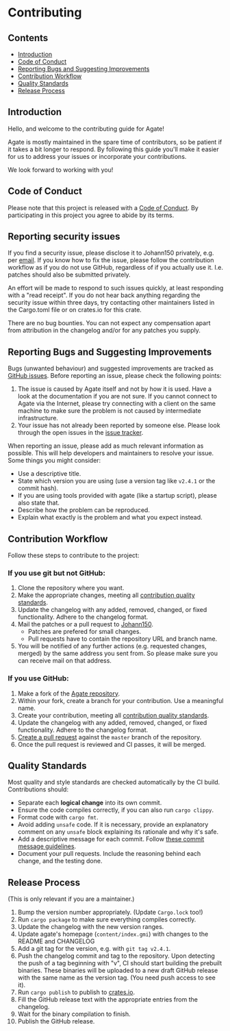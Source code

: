 # Contributing

## Contents

- [Introduction](#introduction)
- [Code of Conduct](#code-of-conduct)
- [Reporting Bugs and Suggesting Improvements](#reporting-bugs-and-suggesting-improvements)
- [Contribution Workflow](#contribution-workflow)
- [Quality Standards](#quality-standards)
- [Release Process](#release-process)

## Introduction

Hello, and welcome to the contributing guide for Agate!

Agate is mostly maintained in the spare time of contributors, so be patient if it takes a bit longer to respond.
By following this guide you'll make it easier for us to address your issues or incorporate your contributions.

We look forward to working with you!

## Code of Conduct

Please note that this project is released with a [Code of Conduct](./CODE_OF_CONDUCT.md).
By participating in this project you agree to abide by its terms.

## Reporting security issues

If you find a security issue, please disclose it to Johann150 privately, e.g. per [email](mailto:johann+agate@qwertqwefsday.eu). If you know how to fix the issue, please follow the contribution workflow as if you do not use GitHub, regardless of if you actually use it. I.e. patches should also be submitted privately.

An effort will be made to respond to such issues quickly, at least responding with a "read receipt". If you do not hear back anything regarding the security issue within three days, try contacting other maintainers listed in the Cargo.toml file or on crates.io for this crate.

There are no bug bounties. You can not expect any compensation apart from attribution in the changelog and/or for any patches you supply.

## Reporting Bugs and Suggesting Improvements

Bugs (unwanted behaviour) and suggested improvements are tracked as [GitHub issues][github-issues].
Before reporting an issue, please check the following points:

1. The issue is caused by Agate itself and not by how it is used.
  Have a look at the documentation if you are not sure.
  If you cannot connect to Agate via the Internet, please try connecting with a client on the same machine to make sure the problem is not caused by intermediate infrastructure.
1. Your issue has not already been reported by someone else.
  Please look through the open issues in the [issue tracker][github-issues].

When reporting an issue, please add as much relevant information as possible.
This will help developers and maintainers to resolve your issue. Some things you might consider:

* Use a descriptive title.
* State which version you are using (use a version tag like `v2.4.1` or the commit hash).
* If you are using tools provided with agate (like a startup script), please also state that.
* Describe how the problem can be reproduced.
* Explain what exactly is the problem and what you expect instead.

[github-issues]: https://github.com/brendanzab/codespan/issues

## Contribution Workflow

Follow these steps to contribute to the project:

### If you use git but not GitHub:

1. Clone the repository where you want.
1. Make the appropriate changes, meeting all [contribution quality standards](#quality-standards).
1. Update the changelog with any added, removed, changed, or fixed functionality. Adhere to the changelog format.
1. Mail the patches or a pull request to [Johann150](mailto:johann+agate@qwertqwefsday.eu).
    - Patches are prefered for small changes.
    - Pull requests have to contain the repository URL and branch name.
1. You will be notified of any further actions (e.g. requested changes, merged) by the same address you sent from. So please make sure you can receive mail on that address.

### If you use GitHub:

1. Make a fork of the [Agate repository][agate-repo].
1. Within your fork, create a branch for your contribution. Use a meaningful name.
1. Create your contribution, meeting all [contribution quality standards](#quality-standards).
1. Update the changelog with any added, removed, changed, or fixed functionality. Adhere to the changelog format.
1. [Create a pull request][create-a-pr] against the `master` branch of the repository.
1. Once the pull request is reviewed and CI passes, it will be merged.

[agate-repo]: https://github.com/mbrubeck/agate
[create-a-pr]: https://help.github.com/articles/creating-a-pull-request-from-a-fork/

## Quality Standards

Most quality and style standards are checked automatically by the CI build.
Contributions should:

- Separate each **logical change** into its own commit.
- Ensure the code compiles correctly, if you can also run `cargo clippy`.
- Format code with `cargo fmt`.
- Avoid adding `unsafe` code.
  If it is necessary, provide an explanatory comment on any `unsafe` block explaining its rationale and why it's safe.
- Add a descriptive message for each commit.
  Follow [these commit message guidelines][commit-messages].
- Document your pull requests.
  Include the reasoning behind each change, and the testing done.

[commit-messages]: https://tbaggery.com/2008/04/19/a-note-about-git-commit-messages.html

## Release Process
(This is only relevant if you are a maintainer.)

1. Bump the version number appropriately. (Update `Cargo.lock` too!)
1. Run `cargo package` to make sure everything compiles correctly.
1. Update the changelog with the new version ranges.
1. Update agate's homepage (`content/index.gmi`) with changes to the README and CHANGELOG
1. Add a git tag for the version, e.g. with `git tag v2.4.1`.
1. Push the changelog commit and tag to the repository.
    Upon detecting the push of a tag beginning with "v", CI should start building the prebuilt binaries.
    These binaries will be uploaded to a new draft GitHub release with the same name as the version tag. (You need push access to see it).
1. Run `cargo publish` to publish to [crates.io](https://crates.io/crates/agate).
1. Fill the GitHub release text with the appropriate entries from the changelog.
1. Wait for the binary compilation to finish.
1. Publish the GitHub release.
